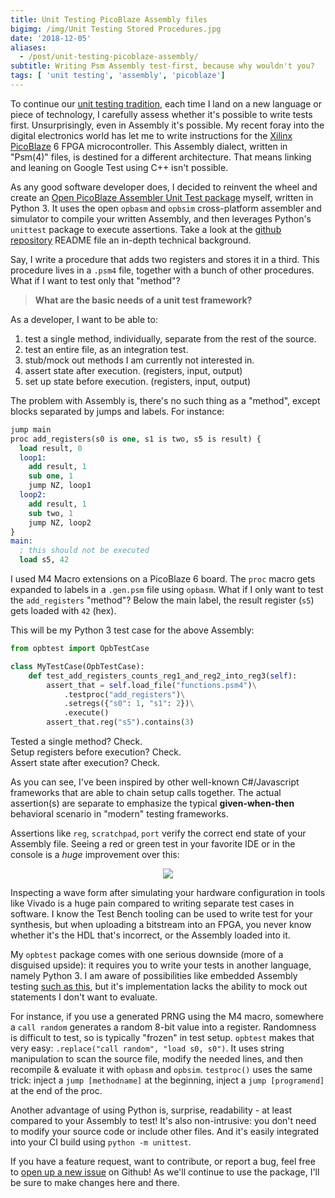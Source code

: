 ```yaml
---
title: Unit Testing PicoBlaze Assembly files
bigimg: /img/Unit Testing Stored Procedures.jpg
date: '2018-12-05'
aliases:
  - /post/unit-testing-picoblaze-assembly/
subtitle: Writing Psm Assembly test-first, because why wouldn't you?
tags: [ 'unit testing', 'assembly', 'picoblaze']
---
```


To continue our [unit testing tradition](/tags/unit-testing/), each time I land on a new language or piece of technology, I carefully assess whether it's possible to write tests first. Unsurprisingly, even in Assembly it's possible. My recent foray into the digital electronics world has let me to write instructions for the [Xilinx PicoBlaze](https://www.xilinx.com/products/intellectual-property/picoblaze.html) 6 FPGA microcontroller. This Assembly dialect, written in "Psm(4)" files, is destined for a different architecture. That means linking and leaning on Google Test using C++ isn't possible. 

As any good software developer does, I decided to reinvent the wheel and create an [Open PicoBlaze Assembler Unit Test package](https://github.com/wgroeneveld/opbtest) myself, written in Python 3. It uses the open `opbasm` and `opbsim` cross-platform assembler and simulator to compile your written Assembly, and then leverages Python's `unittest` package to execute assertions. Take a look at the [github repository](https://github.com/wgroeneveld/opbtest) README file an in-depth technical background. 

Say, I write a procedure that adds two registers and stores it in a third. This procedure lives in a `.psm4` file, together with a bunch of other procedures. What if I want to test only that "method"? 

> **What are the basic needs of a unit test framework?**

As a developer, I want to be able to:

1. test a single method, individually, separate from the rest of the source.
2. test an entire file, as an integration test. 
2. stub/mock out methods I am currently not interested in.
3. assert state after execution. (registers, input, output)
4. set up state before execution. (registers, input, output)

The problem with Assembly is, there's no such thing as a "method", except blocks separated by jumps and labels. For instance:

```llvm
jump main
proc add_registers(s0 is one, s1 is two, s5 is result) {
  load result, 0
  loop1:
    add result, 1
    sub one, 1
    jump NZ, loop1
  loop2:
    add result, 1
    sub two, 1
    jump NZ, loop2
}
main:
  ; this should not be executed
  load s5, 42
```

I used M4 Macro extensions on a PicoBlaze 6 board. The `proc` macro gets expanded to labels in a `.gen.psm` file using `opbasm`. What if I only want to test the `add_registers` "method"? Below the main label, the result register (`s5`) gets loaded with `42` (hex). 

This will be my Python 3 test case for the above Assembly:

```python
from opbtest import OpbTestCase

class MyTestCase(OpbTestCase):
    def test_add_registers_counts_reg1_and_reg2_into_reg3(self):
        assert_that = self.load_file("functions.psm4")\
            .testproc("add_registers")\
            .setregs({"s0": 1, "s1": 2})\
            .execute()
        assert_that.reg("s5").contains(3)
```

Tested a single method? Check. <br/>
Setup registers before execution? Check.<br/>
Assert state after execution? Check.

As you can see, I've been inspired by other well-known C#/Javascript frameworks that are able to chain setup calls together. The actual assertion(s) are separate to emphasize the typical **given-when-then** behavioral scenario in "modern" testing frameworks. 

Assertions like `reg`, `scratchpad`, `port` verify the correct end state of your Assembly file. Seeing a red or green test in your favorite IDE or in the console is a _huge_ improvement over this:

<center>
    <img src="/img/picoblaze_sim.png" class="bordered" />
</center>

Inspecting a wave form after simulating your hardware configuration in tools like Vivado is a huge pain compared to writing separate test cases in software. I know the Test Bench tooling can be used to write test for your synthesis, but when uploading a bitstream into an FPGA, you never know whether it's the HDL that's incorrect, or the Assembly loaded into it. 

My `opbtest` package comes with one serious downside (more of a disguised upside): it requires you to write your tests in another language, namely Python 3. I am aware of possibilities like embedded Assembly testing [such as this](http://blog.code-cop.org/2015/08/how-to-unit-test-assembly.html), but it's implementation lacks the ability to mock out statements I don't want to evaluate. 

For instance, if you use a generated PRNG using the M4 macro, somewhere a `call random` generates a random 8-bit value into a register. Randomness is difficult to test, so is typically "frozen" in test setup. `opbtest` makes that very easy: `.replace("call random", "load s0, s0")`. It uses string manipulation to scan the source file, modify the needed lines, and then recompile & evaluate it with `opbasm` and `opbsim`. `testproc()` uses the same trick: inject a `jump [methodname]` at the beginning, inject a `jump [programend]` at the end of the proc. 

Another advantage of using Python is, surprise, readability - at least compared to your Assembly to test! It's also non-intrusive: you don't need to modify your source code or include other files. And it's easily integrated into your CI build using `python -m unittest`. 

If you have a feature request, want to contribute, or report a bug, feel free to [open up a new issue](https://github.com/wgroeneveld/opbtest/issues) on Github! As we'll continue to use the package, I'll be sure to make changes here and there. 
